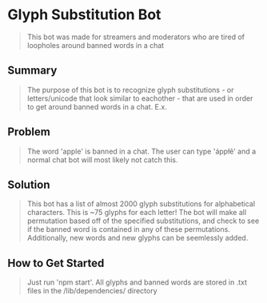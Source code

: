 # Glyph Substitution Bot

> This bot was made for streamers and moderators who are tired of loopholes around banned words in a chat

## Summary

> The purpose of this bot is to recognize glyph substitutions - or letters/unicode that look similar to eachother - that are used in order to get around banned words in a chat. E.x.

## Problem

> The word 'apple' is banned in a chat. The user can type 'áppłê' and a normal chat bot will most likely not catch this.

## Solution

> This bot has a list of almost 2000 glyph substitutions for alphabetical characters. This is ~75 glyphs for each letter! The bot will make all permutation based off of the specified substitutions, and check to see if the banned word is contained in any of these permutations. Additionally, new words and new glyphs can be seemlessly added.

## How to Get Started

> Just run 'npm start'. All glyphs and banned words are stored in .txt files in the /lib/dependencies/ directory
